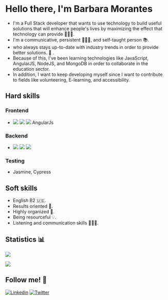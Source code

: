 # Hello there, I'm Barbara Morantes

- I'm a Full Stack developer that wants to use technology to build useful solutions that will enhance people's lives by maximizing the effect that technology can provide 👩🏽‍💻.
- I'm a communicative, persistent 👩🏽‍💻, and self-taught person 📚. 
- who always stays up-to-date with industry trends in order to provide better solutions. 💯 . 
- Because of this, I've been learning technologies like JavaScript, AngularJS, NodeJS, and MongoDB in order to collaborate in the education sector.
- In addition, I want to keep developing myself since I want to contribute to fields like volunteering, E-learning, and accessibility.

## Hard skills

### Frontend

- ![](https://camo.githubusercontent.com/5d3b0191832237fcbfc6d4497524e8bb547c6bfc9eafb738d5205c629d202067/68747470733a2f2f696d672e736869656c64732e696f2f62616467652f68746d6c352532302d2532334533344632362e7376673f267374796c653d666f722d7468652d6261646765266c6f676f3d68746d6c35266c6f676f436f6c6f723d7768697465) ![](https://camo.githubusercontent.com/5ed492db9c79ad5990eda7dc80923377f0e7096b18a4d1e9b86c8987dc0e5aa5/68747470733a2f2f696d672e736869656c64732e696f2f62616467652f637373332532302d2532333135373242362e7376673f267374796c653d666f722d7468652d6261646765266c6f676f3d63737333266c6f676f436f6c6f723d7768697465) ![](https://camo.githubusercontent.com/62d37abe760867620e0baea1066303719d630a82936837ba7bff6b0c754e3c9f/68747470733a2f2f696d672e736869656c64732e696f2f62616467652f6a6176617363726970742532302d2532333332333333302e7376673f267374796c653d666f722d7468652d6261646765266c6f676f3d6a617661736372697074266c6f676f436f6c6f723d253233463744463145)  AngularJs  

### Backend

-   ![](https://camo.githubusercontent.com/cc3c3fe449ed17a84470ccb3a587b7c07360d21670d5e425e03ac2d44ffb03cd/68747470733a2f2f696d672e736869656c64732e696f2f62616467652f4e6f6465204a532d626c61636b2e7376673f7374796c653d666c61742d737175617265266c6f676f3d6e6f6465646f746a73) ![](https://camo.githubusercontent.com/0cb5fb212736b31fda8b20ca58a5af41afdf56438bfada117555d6a328c08a12/68747470733a2f2f696d672e736869656c64732e696f2f62616467652f4d6f6e676f44422d626c61636b2e7376673f7374796c653d666c61742d737175617265266c6f676f3d6d6f6e676f6462) ![](https://camo.githubusercontent.com/a71f1a20d58a3506dd5f32dcb31461bd5102a0bd33dbf49db9195c589eaca8d7/68747470733a2f2f696d672e736869656c64732e696f2f62616467652f707974686f6e2532302d2532333134333534432e7376673f267374796c653d666f722d7468652d6261646765266c6f676f3d707974686f6e266c6f676f436f6c6f723d7768697465)


### Testing

-   Jasmine, Cypress


## Soft skills

-   English B2 🇺🇸.
-   Results oriented 🎯.
-   Highly organized 📶.
-   Being resourceful 💡.
-   Listening and communication skills 👂🏽📢.

## Statistics 📊
![](https://github-readme-stats.vercel.app/api?username=BarbDMC)

![](https://github-readme-stats.vercel.app/api/top-langs/?username=BarbDMC&layout=compact)

## Follow me! 👀

[![Linkedin](https://camo.githubusercontent.com/6dc9828248fb64760c234f5b24c275a4912e9bb546c281d0c8e67cecb3381669/68747470733a2f2f696d672e736869656c64732e696f2f62616467652f2d4c696e6b6564496e2d626c75653f7374796c653d666c6174266c6f676f3d4c696e6b6564696e266c6f676f436f6c6f723d7768697465)](https://www.linkedin.com/in/barbara-morantes-carvajal/)  [![Twitter](https://camo.githubusercontent.com/6c3ee81ee87bfc10911ced45aabe7e15b296200bdfd8de4cbb47b3654c1ef210/68747470733a2f2f696d672e736869656c64732e696f2f62616467652f2d547769747465722d626c75653f7374796c653d666c6174266c6f676f3d54776974746572266c6f676f436f6c6f723d7768697465)](https://twitter.com/BarbDMG)


